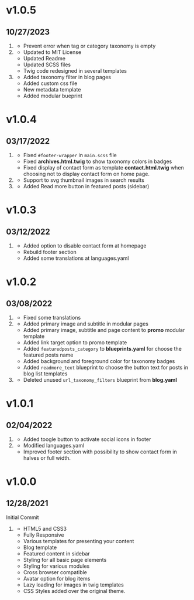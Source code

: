 # v1.0.5
## 10/27/2023

1. [](#bugfix)
    * Prevent error when tag or category taxonomy is empty
2. [](#improved)
    * Updated to MIT License
    * Updated Readme
    * Updated SCSS files
    * Twig code redesigned in several templates
3. [](#new)
    * Added taxonomy filter in blog pages
    * Added custom css file
    * New metadata template
    * Added modular bueprint

# v1.0.4
## 03/17/2022

1. [](#bugfix)
    * Fixed `#footer-wrapper` in `main.scss` file
    * Fixed **archives.html.twig** to show taxonomy colors in badges
    * Fixed display of contact form as template **contact.html.twig** when choosing not to display contact form on home page. 
2. [](#improved)
    * Support to svg thumbnail images in search results
3. [](#new)
    * Added Read more button in featured posts (sidebar)
    
# v1.0.3
## 03/12/2022

1. [](#improved)
    * Added option to disable contact form at homepage
    * Rebuild footer section
    * Added some translations at languages.yaml

# v1.0.2
## 03/08/2022

1. [](#bugfix)
    * Fixed some translations
2. [](#new)
    * Added primary image and subtitle in modular pages
    * Added primary image, subtitle and page content to **promo** modular template
    * Added link target option to promo template
    * Added `featuredposts_category` to **blueprints.yaml** for choose the featured posts name
    * Added background and foreground color for taxonomy badges
    * Added `readmore_text` blueprint to choose the button text for posts in blog list templates
3. [](#improved)
    * Deleted unused `url_taxonomy_filters` blueprint from **blog.yaml**

# v1.0.1
## 02/04/2022

1. [](#new)
    * Added toogle button to activate social icons in footer
2. [](#improved)
    * Modified languages.yaml
    * Improved footer section with possibility to show contact form in halves or full width.

# v1.0.0
## 12/28/2021

Initial Commit

1. [](#new)
    * HTML5 and CSS3
    * Fully Responsive
    * Various templates for presenting your content
    * Blog template
    * Featured content in sidebar
    * Styling for all basic page elements
    * Styling for various modules
    * Cross browser compatible
    * Avatar option for blog items
    * Lazy loading for images in twig templates
    * CSS Styles added over the original theme. 
